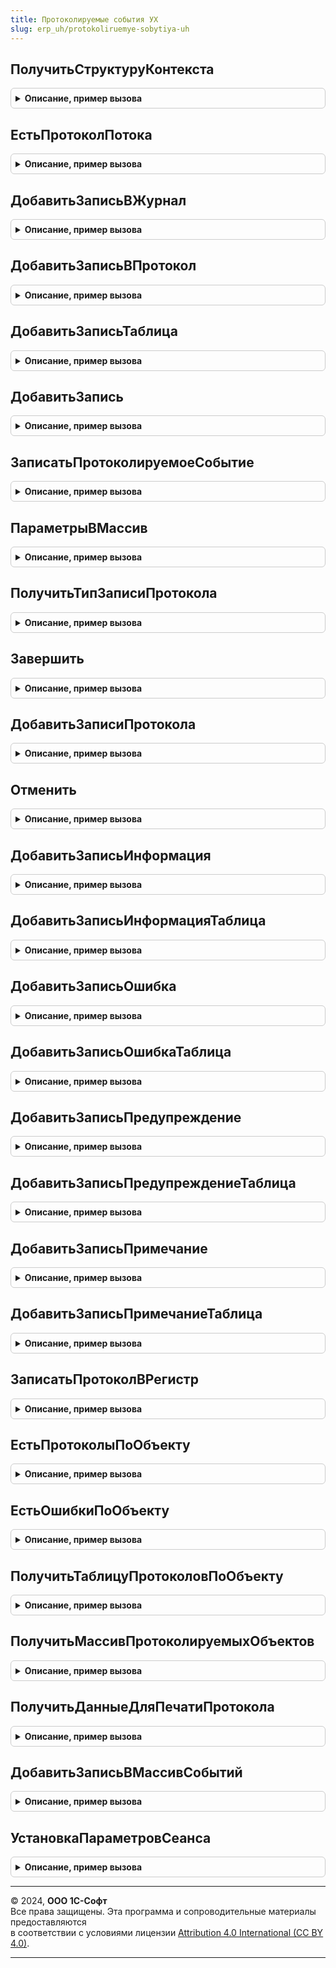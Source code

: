 ```yaml
---
title: Протоколируемые события УХ
slug: erp_uh/protokoliruemye-sobytiya-uh
---
```



## ПолучитьСтруктуруКонтекста
<details style="margin: 1em 0; padding: 0.5em; border: 1px solid #ccc; border-radius: 6px;">

<summary style="font-weight: bold; cursor: pointer;">Описание, пример вызова</summary>

```bsl

Функция ПолучитьСтруктуруКонтекста(ОбъектРасчета) Экспорт
```

Пример вызова
```bsl
Результат = ПротоколируемыеСобытияУХ.ПолучитьСтруктуруКонтекста(ОбъектРасчета) 
```
</details>

## ЕстьПротоколПотока
<details style="margin: 1em 0; padding: 0.5em; border: 1px solid #ccc; border-radius: 6px;">

<summary style="font-weight: bold; cursor: pointer;">Описание, пример вызова</summary>

```bsl

Функция ЕстьПротоколПотока() Экспорт
```

Пример вызова
```bsl
Результат = ПротоколируемыеСобытияУХ.ЕстьПротоколПотока());
```
</details>

## ДобавитьЗаписьВЖурнал
<details style="margin: 1em 0; padding: 0.5em; border: 1px solid #ccc; border-radius: 6px;">

<summary style="font-weight: bold; cursor: pointer;">Описание, пример вызова</summary>

```bsl

Процедура ДобавитьЗаписьВЖурнал(КонтекстЗаписи,Событие, ТипЗаписи, ОбъектМетаданных, ОбъектДанных, Сообщение, ТехническаяИнформацияСтрокаВнутр,КонтекстСобытия=Неопределено,ОчищатьПредыдущие=Истина) Экспорт
```

Пример вызова
```bsl
ПротоколируемыеСобытияУХ.ДобавитьЗаписьВЖурнал(КонтекстЗаписи, Событие, ТипЗаписи, ОбъектМетаданных, ОбъектДанных, Сообщение, ТехническаяИнформацияСтрокаВнутр, КонтекстСобытия, ОчищатьПредыдущие);
```
</details>

## ДобавитьЗаписьВПротокол
<details style="margin: 1em 0; padding: 0.5em; border: 1px solid #ccc; border-radius: 6px;">

<summary style="font-weight: bold; cursor: pointer;">Описание, пример вызова</summary>

```bsl

Процедура ДобавитьЗаписьВПротокол(Событие, ТипЗаписи, ОбъектМетаданных, ОбъектДанных, Сообщение, ТехническаяИнформацияСтрокаВнутр,КонтекстСобытия=Неопределено) Экспорт
```

Пример вызова
```bsl
ПротоколируемыеСобытияУХ.ДобавитьЗаписьВПротокол(Событие, ТипЗаписи, ОбъектМетаданных, ОбъектДанных, Сообщение, ТехническаяИнформацияСтрокаВнутр, КонтекстСобытия);
```
</details>

## ДобавитьЗаписьТаблица
<details style="margin: 1em 0; padding: 0.5em; border: 1px solid #ccc; border-radius: 6px;">

<summary style="font-weight: bold; cursor: pointer;">Описание, пример вызова</summary>

```bsl

Процедура ДобавитьЗаписьТаблица(ОбъектРасчета,Событие, УровеньЖурналаРегистрации, ОбъектМетаданных, Данные, Комментарий, ТехническаяИнформация,КонтекстСобытия=Неопределено, ИспользоватьФоновоеЗадание = Ложь) Экспорт
```

Пример вызова
```bsl
ПротоколируемыеСобытияУХ.ДобавитьЗаписьТаблица(ОбъектРасчета, Событие, УровеньЖурналаРегистрации, ОбъектМетаданных, Данные, Комментарий, ТехническаяИнформация, КонтекстСобытия, ИспользоватьФоновоеЗадание);
```
</details>

## ДобавитьЗапись
<details style="margin: 1em 0; padding: 0.5em; border: 1px solid #ccc; border-radius: 6px;">

<summary style="font-weight: bold; cursor: pointer;">Описание, пример вызова</summary>

```bsl

Процедура ДобавитьЗапись(Событие, УровеньЖурналаРегистрации, ОбъектМетаданных, Данные, Комментарий, ТехническаяИнформация,КонтекстСобытия=Неопределено, ИспользоватьФоновоеЗадание = Ложь) Экспорт
```

Пример вызова
```bsl
ПротоколируемыеСобытияУХ.ДобавитьЗапись(Событие, УровеньЖурналаРегистрации, ОбъектМетаданных, Данные, Комментарий, ТехническаяИнформация, КонтекстСобытия, ИспользоватьФоновоеЗадание);
```
</details>

## ЗаписатьПротоколируемоеСобытие
<details style="margin: 1em 0; padding: 0.5em; border: 1px solid #ccc; border-radius: 6px;">

<summary style="font-weight: bold; cursor: pointer;">Описание, пример вызова</summary>

```bsl

Процедура ЗаписатьПротоколируемоеСобытие(ИмяСобытия, Уровень = Неопределено, ОбъектМетаданных = Неопределено, Данные = Неопределено, Комментарий = Неопределено) Экспорт
```

Пример вызова
```bsl
ПротоколируемыеСобытияУХ.ЗаписатьПротоколируемоеСобытие(ИмяСобытия, Уровень, ОбъектМетаданных, Данные, Комментарий);
```
</details>

## ПараметрыВМассив
<details style="margin: 1em 0; padding: 0.5em; border: 1px solid #ccc; border-radius: 6px;">

<summary style="font-weight: bold; cursor: pointer;">Описание, пример вызова</summary>

```bsl

Функция ПараметрыВМассив(Событие, УровеньЖурналаРегистрации, ОбъектМетаданных, Данные, Комментарий) Экспорт
```

Пример вызова
```bsl
Результат = ПротоколируемыеСобытияУХ.ПараметрыВМассив(Событие, УровеньЖурналаРегистрации, ОбъектМетаданных, Данные, Комментарий));
```
</details>

## ПолучитьТипЗаписиПротокола
<details style="margin: 1em 0; padding: 0.5em; border: 1px solid #ccc; border-radius: 6px;">

<summary style="font-weight: bold; cursor: pointer;">Описание, пример вызова</summary>

```bsl

Функция ПолучитьТипЗаписиПротокола(Уровень) Экспорт
```

Пример вызова
```bsl
Результат = ПротоколируемыеСобытияУХ.ПолучитьТипЗаписиПротокола(Уровень));
```
</details>

## Завершить
<details style="margin: 1em 0; padding: 0.5em; border: 1px solid #ccc; border-radius: 6px;">

<summary style="font-weight: bold; cursor: pointer;">Описание, пример вызова</summary>

```bsl

Функция Завершить(Наименование, Описание = "", Экспорт
```

Пример вызова
```bsl
Результат = ПротоколируемыеСобытияУХ.Завершить(Наименование, Описание, );
```
</details>

## ДобавитьЗаписиПротокола
<details style="margin: 1em 0; padding: 0.5em; border: 1px solid #ccc; border-radius: 6px;">

<summary style="font-weight: bold; cursor: pointer;">Описание, пример вызова</summary>

```bsl

Процедура ДобавитьЗаписиПротокола(НаборЗаписей,Записи,ТаблицаПротокола,КонтекстПротокола) Экспорт
```

Пример вызова
```bsl
ПротоколируемыеСобытияУХ.ДобавитьЗаписиПротокола(НаборЗаписей, Записи, ТаблицаПротокола, КонтекстПротокола));
```
</details>

## Отменить
<details style="margin: 1em 0; padding: 0.5em; border: 1px solid #ccc; border-radius: 6px;">

<summary style="font-weight: bold; cursor: pointer;">Описание, пример вызова</summary>

```bsl

Процедура Отменить() Экспорт
```

Пример вызова
```bsl
ПротоколируемыеСобытияУХ.Отменить() 
```
</details>

## ДобавитьЗаписьИнформация
<details style="margin: 1em 0; padding: 0.5em; border: 1px solid #ccc; border-radius: 6px;">

<summary style="font-weight: bold; cursor: pointer;">Описание, пример вызова</summary>

```bsl

Процедура ДобавитьЗаписьИнформация(Событие, ОбъектМетаданных = Неопределено, Данные = Неопределено, Комментарий = "", ТехническаяИнформация = Неопределено,КонтекстСобытия=Неопределено, ФоновоеЗадание = Ложь) Экспорт
```

Пример вызова
```bsl
ПротоколируемыеСобытияУХ.ДобавитьЗаписьИнформация(Событие, ОбъектМетаданных, Данные, Комментарий, ТехническаяИнформация, КонтекстСобытия, ФоновоеЗадание);
```
</details>

## ДобавитьЗаписьИнформацияТаблица
<details style="margin: 1em 0; padding: 0.5em; border: 1px solid #ccc; border-radius: 6px;">

<summary style="font-weight: bold; cursor: pointer;">Описание, пример вызова</summary>

```bsl

Процедура ДобавитьЗаписьИнформацияТаблица(ОбъектРасчета,Событие, ОбъектМетаданных = Неопределено, Данные = Неопределено, Комментарий = "", ТехническаяИнформация = Неопределено,КонтекстСобытия=Неопределено, ФоновоеЗадание = Ложь) Экспорт
```

Пример вызова
```bsl
ПротоколируемыеСобытияУХ.ДобавитьЗаписьИнформацияТаблица(ОбъектРасчета, Событие, ОбъектМетаданных, Данные, Комментарий, ТехническаяИнформация, КонтекстСобытия, ФоновоеЗадание);
```
</details>

## ДобавитьЗаписьОшибка
<details style="margin: 1em 0; padding: 0.5em; border: 1px solid #ccc; border-radius: 6px;">

<summary style="font-weight: bold; cursor: pointer;">Описание, пример вызова</summary>

```bsl

Процедура ДобавитьЗаписьОшибка(Событие, ОбъектМетаданных = Неопределено, Данные = Неопределено, Комментарий = "", ТехническаяИнформация = Неопределено,КонтекстСобытия=Неопределено, ФоновоеЗадание = Ложь) Экспорт
```

Пример вызова
```bsl
ПротоколируемыеСобытияУХ.ДобавитьЗаписьОшибка(Событие, ОбъектМетаданных, Данные, Комментарий, ТехническаяИнформация, КонтекстСобытия, ФоновоеЗадание);
```
</details>

## ДобавитьЗаписьОшибкаТаблица
<details style="margin: 1em 0; padding: 0.5em; border: 1px solid #ccc; border-radius: 6px;">

<summary style="font-weight: bold; cursor: pointer;">Описание, пример вызова</summary>

```bsl

Процедура ДобавитьЗаписьОшибкаТаблица(ОбъектРасчета,Событие, ОбъектМетаданных = Неопределено, Данные = Неопределено, Комментарий = "", ТехническаяИнформация = Неопределено,КонтекстСобытия=Неопределено, ФоновоеЗадание = Ложь) Экспорт
```

Пример вызова
```bsl
ПротоколируемыеСобытияУХ.ДобавитьЗаписьОшибкаТаблица(ОбъектРасчета, Событие, ОбъектМетаданных, Данные, Комментарий, ТехническаяИнформация, КонтекстСобытия, ФоновоеЗадание);
```
</details>

## ДобавитьЗаписьПредупреждение
<details style="margin: 1em 0; padding: 0.5em; border: 1px solid #ccc; border-radius: 6px;">

<summary style="font-weight: bold; cursor: pointer;">Описание, пример вызова</summary>

```bsl

Процедура ДобавитьЗаписьПредупреждение(Событие, ОбъектМетаданных = Неопределено, Данные = Неопределено, Комментарий = "", ТехническаяИнформация = Неопределено,КонтекстСобытия=Неопределено, ФоновоеЗадание = Ложь) Экспорт
```

Пример вызова
```bsl
ПротоколируемыеСобытияУХ.ДобавитьЗаписьПредупреждение(Событие, ОбъектМетаданных, Данные, Комментарий, ТехническаяИнформация, КонтекстСобытия, ФоновоеЗадание);
```
</details>

## ДобавитьЗаписьПредупреждениеТаблица
<details style="margin: 1em 0; padding: 0.5em; border: 1px solid #ccc; border-radius: 6px;">

<summary style="font-weight: bold; cursor: pointer;">Описание, пример вызова</summary>

```bsl

Процедура ДобавитьЗаписьПредупреждениеТаблица(ОбъектРасчета,Событие, ОбъектМетаданных = Неопределено, Данные = Неопределено, Комментарий = "", ТехническаяИнформация = Неопределено,КонтекстСобытия=Неопределено, ФоновоеЗадание = Ложь) Экспорт
```

Пример вызова
```bsl
ПротоколируемыеСобытияУХ.ДобавитьЗаписьПредупреждениеТаблица(ОбъектРасчета, Событие, ОбъектМетаданных, Данные, Комментарий, ТехническаяИнформация, КонтекстСобытия, ФоновоеЗадание);
```
</details>

## ДобавитьЗаписьПримечание
<details style="margin: 1em 0; padding: 0.5em; border: 1px solid #ccc; border-radius: 6px;">

<summary style="font-weight: bold; cursor: pointer;">Описание, пример вызова</summary>

```bsl

Процедура ДобавитьЗаписьПримечание(Событие, ОбъектМетаданных = Неопределено, Данные = Неопределено, Комментарий = "", ТехническаяИнформация = Неопределено,КонтекстСобытия=Неопределено, ФоновоеЗадание = Ложь) Экспорт
```

Пример вызова
```bsl
ПротоколируемыеСобытияУХ.ДобавитьЗаписьПримечание(Событие, ОбъектМетаданных, Данные, Комментарий, ТехническаяИнформация, КонтекстСобытия, ФоновоеЗадание);
```
</details>

## ДобавитьЗаписьПримечаниеТаблица
<details style="margin: 1em 0; padding: 0.5em; border: 1px solid #ccc; border-radius: 6px;">

<summary style="font-weight: bold; cursor: pointer;">Описание, пример вызова</summary>

```bsl

Процедура ДобавитьЗаписьПримечаниеТаблица(ОбъектРасчета,Событие, ОбъектМетаданных = Неопределено, Данные = Неопределено, Комментарий = "", ТехническаяИнформация = Неопределено,КонтекстСобытия=Неопределено, ФоновоеЗадание = Ложь) Экспорт
```

Пример вызова
```bsl
ПротоколируемыеСобытияУХ.ДобавитьЗаписьПримечаниеТаблица(ОбъектРасчета, Событие, ОбъектМетаданных, Данные, Комментарий, ТехническаяИнформация, КонтекстСобытия, ФоновоеЗадание);
```
</details>

## ЗаписатьПротоколВРегистр
<details style="margin: 1em 0; padding: 0.5em; border: 1px solid #ccc; border-radius: 6px;">

<summary style="font-weight: bold; cursor: pointer;">Описание, пример вызова</summary>

```bsl


Процедура ЗаписатьПротоколВРегистр(Объект=Неопределено, Экспорт
```

Пример вызова
```bsl
ПротоколируемыеСобытияУХ.ЗаписатьПротоколВРегистр(Объект, );
```
</details>

## ЕстьПротоколыПоОбъекту
<details style="margin: 1em 0; padding: 0.5em; border: 1px solid #ccc; border-radius: 6px;">

<summary style="font-weight: bold; cursor: pointer;">Описание, пример вызова</summary>

```bsl

Функция ЕстьПротоколыПоОбъекту(Объект, Экспорт
```

Пример вызова
```bsl
Результат = ПротоколируемыеСобытияУХ.ЕстьПротоколыПоОбъекту(Объект, );
```
</details>

## ЕстьОшибкиПоОбъекту
<details style="margin: 1em 0; padding: 0.5em; border: 1px solid #ccc; border-radius: 6px;">

<summary style="font-weight: bold; cursor: pointer;">Описание, пример вызова</summary>

```bsl

Функция ЕстьОшибкиПоОбъекту(ОбъектРасчета) Экспорт
```

Пример вызова
```bsl
Результат = ПротоколируемыеСобытияУХ.ЕстьОшибкиПоОбъекту(ОбъектРасчета) 
```
</details>

## ПолучитьТаблицуПротоколовПоОбъекту
<details style="margin: 1em 0; padding: 0.5em; border: 1px solid #ccc; border-radius: 6px;">

<summary style="font-weight: bold; cursor: pointer;">Описание, пример вызова</summary>

```bsl

/////////////////////////////////////////////////////////////////
// ДанныеОбъекта: Структура
//  Объект=Неопределено,
//	ВерсияХранимогоФайла=Неопределено,
//	Организация=Неопределено,
//	ПериодОтчета=Неопределено,
//	Сценарий=Неопределено,
//	ВидОтчета=Неопределено
//
//
Функция ПолучитьТаблицуПротоколовПоОбъекту(ДанныеОбъекта) Экспорт
```

Пример вызова
```bsl
Результат = ПротоколируемыеСобытияУХ.ПолучитьТаблицуПротоколовПоОбъекту(ДанныеОбъекта) 
```
</details>

## ПолучитьМассивПротоколируемыхОбъектов
<details style="margin: 1em 0; padding: 0.5em; border: 1px solid #ccc; border-radius: 6px;">

<summary style="font-weight: bold; cursor: pointer;">Описание, пример вызова</summary>

```bsl

Функция ПолучитьМассивПротоколируемыхОбъектов(МассивОбъектов,КлючевыеРеквизиты=Неопределено) Экспорт
```

Пример вызова
```bsl
Результат = ПротоколируемыеСобытияУХ.ПолучитьМассивПротоколируемыхОбъектов(МассивОбъектов, КлючевыеРеквизиты);
```
</details>

## ПолучитьДанныеДляПечатиПротокола
<details style="margin: 1em 0; padding: 0.5em; border: 1px solid #ccc; border-radius: 6px;">

<summary style="font-weight: bold; cursor: pointer;">Описание, пример вызова</summary>

```bsl

Функция ПолучитьДанныеДляПечатиПротокола(Протокол) Экспорт
```

Пример вызова
```bsl
Результат = ПротоколируемыеСобытияУХ.ПолучитьДанныеДляПечатиПротокола(Протокол) 
```
</details>

## ДобавитьЗаписьВМассивСобытий
<details style="margin: 1em 0; padding: 0.5em; border: 1px solid #ccc; border-radius: 6px;">

<summary style="font-weight: bold; cursor: pointer;">Описание, пример вызова</summary>

```bsl

Процедура ДобавитьЗаписьВМассивСобытий(МассивСобытий,ТаблицаПротоколов,ТипСобытия=Неопределено) Экспорт
```

Пример вызова
```bsl
ПротоколируемыеСобытияУХ.ДобавитьЗаписьВМассивСобытий(МассивСобытий, ТаблицаПротоколов, ТипСобытия);
```
</details>

## УстановкаПараметровСеанса
<details style="margin: 1em 0; padding: 0.5em; border: 1px solid #ccc; border-radius: 6px;">

<summary style="font-weight: bold; cursor: pointer;">Описание, пример вызова</summary>

```bsl

// Процедура устанавливает параметры сеанса протоколируемых событий.
//
// Параметры:
//  ИмяПараметра           - Неопределено;
//  УстановленныеПараметры - Неопределено.
//
Процедура УстановкаПараметровСеанса(ИмяПараметра = Неопределено, УстановленныеПараметры = Неопределено) Экспорт
```

Пример вызова
```bsl
ПротоколируемыеСобытияУХ.УстановкаПараметровСеанса(ИмяПараметра, УстановленныеПараметры);
```
</details>

---

© 2024, **ООО 1С-Софт**  
Все права защищены. Эта программа и сопроводительные материалы предоставляются  
в соответствии с условиями лицензии [Attribution 4.0 International (CC BY 4.0)](https://creativecommons.org/licenses/by/4.0/legalcode).

---
